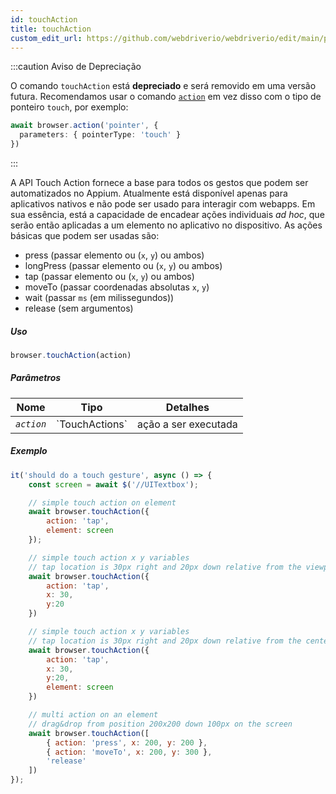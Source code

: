 ```yaml
---
id: touchAction
title: touchAction
custom_edit_url: https://github.com/webdriverio/webdriverio/edit/main/packages/webdriverio/src/commands/browser/touchAction.ts
---
```


:::caution Aviso de Depreciação

O comando `touchAction` está __depreciado__ e será removido em uma versão futura.
Recomendamos usar o comando [`action`](/docs/api/browser/action) em vez disso com
o tipo de ponteiro `touch`, por exemplo:

```ts
await browser.action('pointer', {
  parameters: { pointerType: 'touch' }
})
```

:::

A API Touch Action fornece a base para todos os gestos que podem ser automatizados no Appium.
Atualmente está disponível apenas para aplicativos nativos e não pode ser usado para interagir com webapps.
Em sua essência, está a capacidade de encadear ações individuais _ad hoc_, que serão então
aplicadas a um elemento no aplicativo no dispositivo. As ações básicas que podem ser usadas são:

- press (passar elemento ou (`x`, `y`) ou ambos)
- longPress (passar elemento ou (`x`, `y`) ou ambos)
- tap (passar elemento ou (`x`, `y`) ou ambos)
- moveTo (passar coordenadas absolutas `x`, `y`)
- wait (passar `ms` (em milissegundos))
- release (sem argumentos)

##### Uso

```js
browser.touchAction(action)
```

##### Parâmetros

<table>
  <thead>
    <tr>
      <th>Nome</th><th>Tipo</th><th>Detalhes</th>
    </tr>
  </thead>
  <tbody>
    <tr>
      <td><code><var>action</var></code></td>
      <td>`TouchActions`</td>
      <td>ação a ser executada</td>
    </tr>
  </tbody>
</table>

##### Exemplo

```js title="touchAction.js"
it('should do a touch gesture', async () => {
    const screen = await $('//UITextbox');

    // simple touch action on element
    await browser.touchAction({
        action: 'tap',
        element: screen
    });

    // simple touch action x y variables
    // tap location is 30px right and 20px down relative from the viewport
    await browser.touchAction({
        action: 'tap',
        x: 30,
        y:20
    })

    // simple touch action x y variables
    // tap location is 30px right and 20px down relative from the center of the element
    await browser.touchAction({
        action: 'tap',
        x: 30,
        y:20,
        element: screen
    })

    // multi action on an element
    // drag&drop from position 200x200 down 100px on the screen
    await browser.touchAction([
        { action: 'press', x: 200, y: 200 },
        { action: 'moveTo', x: 200, y: 300 },
        'release'
    ])
});
```